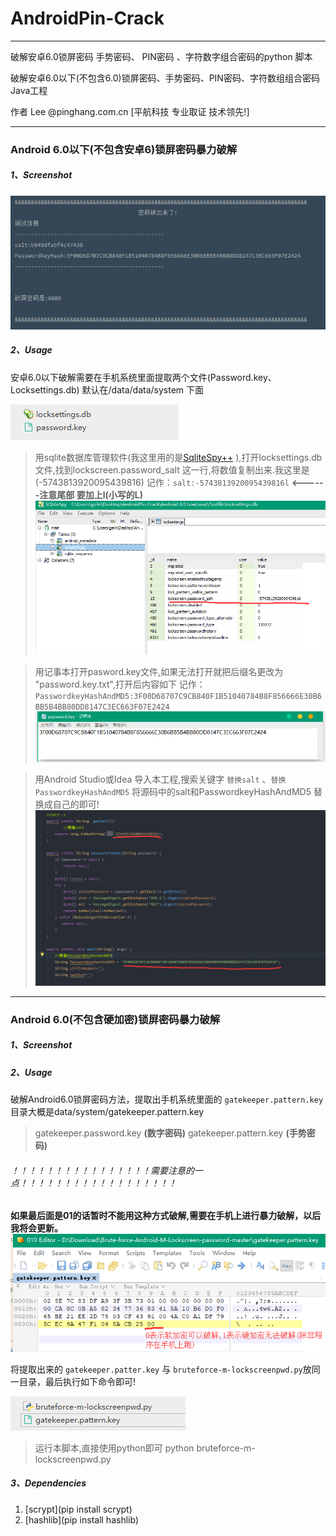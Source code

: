 # **AndroidPin-Crack**
------------------------------------------------------------------------------

破解安卓6.0锁屏密码 手势密码、 PIN密码 、字符数字组合密码的python 脚本

破解安卓6.0以下(不包含6.0)锁屏密码、手势密码、PIN密码、字符数组组合密码 Java工程

作者 Lee  @pinghang.com.cn [平航科技 专业取证 技术领先!]



------------------------------------------------------------------------------

### **Android 6.0以下(不包含安卓6)锁屏密码暴力破解**

##### 1、Screenshot


![](assets/markdown-img-paste-20180808145321576.png)

##### 2、Usage
安卓6.0以下破解需要在手机系统里面提取两个文件(Password.key、Locksettings.db) 默认在/data/data/system 下面

![](assets/markdown-img-paste-20180808150303953.png)

>用sqlite数据库管理软件(我这里用的是[SqliteSpy++](http://dl.pconline.com.cn/download/765800.html) ),打开locksettings.db文件,找到lockscreen.password_salt 这一行,将数值复制出来.我这里是(-5743813920095439816)
>记作：` salt:-5743813920095439816l `   **<------注意尾部 要加上l(小写的L)**
![](assets/markdown-img-paste-20180808150646260.png)


>用记事本打开pasword.key文件,如果无法打开就把后缀名更改为 "password.key.txt",打开后内容如下
>记作：`PasswordkeyHashAndMD5:3F00D68707C9CB840F1B51040784B8F856666E30B6BB5B4BB80DD8147C3EC663F07E2424 `
![](assets/markdown-img-paste-20180808151504400.png)



>用Android Studio或Idea 导入本工程,搜索关键字 `替换salt` 、`替换PasswordkeyHashAndMD5`
>将源码中的salt和PasswordkeyHashAndMD5 替换成自己的即可!
![](assets/markdown-img-paste-20180808151852981.png)



------------------------------------------------------------------------------
### **Android 6.0(不包含硬加密)锁屏密码暴力破解**

##### 1、Screenshot

##### 2、Usage

破解Android6.0锁屏密码方法，提取出手机系统里面的 `gatekeeper.pattern.key` 目录大概是data/system/gatekeeper.pattern.key
>gatekeeper.password.key **(数字密码)**
gatekeeper.pattern.key **(手势密码)**

###### ！！！！！！！！！！！！！！！！需要注意的一点！！！！！！！！！！！！！！！！！！
**如果最后面是01的话暂时不能用这种方式破解,需要在手机上进行暴力破解，以后我将会更新。**
![](assets/markdown-img-paste-20180808153617915.png)


将提取出来的 `gatekeeper.patter.key` 与 `bruteforce-m-lockscreenpwd.py`放同一目录，最后执行如下命令即可!

![](assets/markdown-img-paste-20180808154004433.png)

>运行本脚本,直接使用python即可
>python bruteforce-m-lockscreenpwd.py


##### 3、Dependencies
 1. [scrypt](pip install scrypt)
 2. [hashlib](pip install hashlib)
